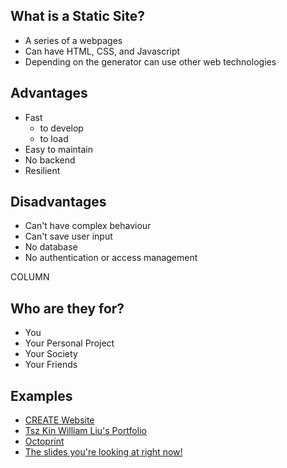 ---
---

## What is a Static Site?

* A series of a webpages
* Can have HTML, CSS, and Javascript
* Depending on the generator can use other web technologies

## Advantages

* Fast
  * to develop
  * to load
* Easy to maintain
* No backend
* Resilient

## Disadvantages

* Can't have complex behaviour
* Can't save user input
* No database
* No authentication or access management

COLUMN

## Who are they for?

* You
* Your Personal Project
* Your Society
* Your Friends

## Examples

* [CREATE Website](https://createunsw.com.au)
* [Tsz Kin William Liu's Portfolio](https://liutkwilliam.github.io/)
* [Octoprint](https://octoprint.org/)
* [The slides you're looking at right now!](https://github.com/CreateUNSW/github-pages-workshop)

